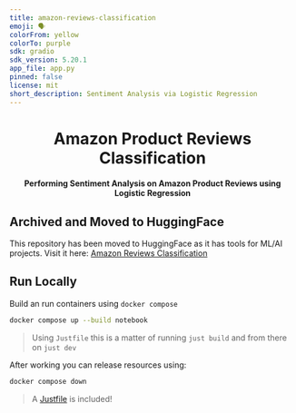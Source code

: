 ```yaml
---
title: amazon-reviews-classification
emoji: 🗣️
colorFrom: yellow
colorTo: purple
sdk: gradio
sdk_version: 5.20.1
app_file: app.py
pinned: false
license: mit
short_description: Sentiment Analysis via Logistic Regression
---
```


<div>
  <h1 align="center">Amazon Product Reviews Classification</h1>
  <h4 align="center">
    Performing Sentiment Analysis on Amazon Product Reviews using Logistic Regression
  </h4>
</div>

## Archived and Moved to HuggingFace

This repository has been moved to HuggingFace as it has tools for ML/AI projects.
Visit it here: [Amazon Reviews Classification](https://huggingface.co/spaces/LeoBorai/amazon-reviews-classification)

## Run Locally

Build an run containers using `docker compose`

```bash
docker compose up --build notebook
```

> Using `Justfile` this is a matter of running `just build` and from
> there on `just dev`

After working you can release resources using:

```bash
docker compose down
```

> A [Justfile][1] is included!

[1]: https://just.systems
